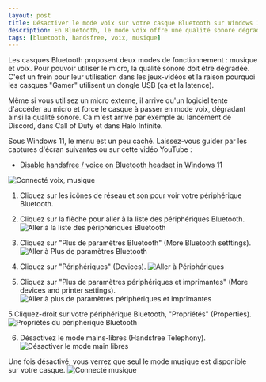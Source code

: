 ```yaml
---
layout: post
title: Désactiver le mode voix sur votre casque Bluetooth sur Windows 11
description: En Bluetooth, le mode voix offre une qualité sonore dégradée et n'est généralement pas une option viable dans les jeux. Voici comment éviter son déclenchement involontaire dans Windows 11.
tags: [bluetooth, handsfree, voix, musique]
---
```


Les casques Bluetooth proposent deux modes de fonctionnement : musique et voix. Pour pouvoir utiliser le micro, la qualité sonore doit être dégradée. C'est un frein pour leur utilisation dans les jeux-vidéos et la raison pourquoi les casques "Gamer" utilisent un dongle USB (ça et la latence).

Même si vous utilisez un micro externe, il arrive qu'un logiciel tente d'accéder au micro et force le casque à passer en mode voix, dégradant ainsi la qualité sonore. Ca m'est arrivé par exemple au lancement de Discord, dans Call of Duty et dans Halo Infinite. 

Sous Windows 11, le menu est un peu caché. 
Laissez-vous guider par les captures d'écran suivantes ou sur cette vidéo YouTube : 
- [Disable handsfree / voice on Bluetooth headset in Windows 11](https://youtu.be/GwRPHcCUBdA)

![Connecté voix, musique](/assets/images/articles/2023/bluetooth-voix/connected-voice-music.png)

1. Cliquez sur les icônes de réseau et son pour voir votre périphérique Bluetooth. 
2. Cliquez sur la flèche pour aller à la liste des périphériques Bluetooth. 
![Aller à la liste des périphériques Bluetooth](/assets/images/articles/2023/bluetooth-voix/1-go-to-bluetooth-devices.png)

2. Cliquez sur "Plus de paramètres Bluetooth" (More Bluetooth setttings).
![Aller à Plus de paramètres Bluetooth](/assets/images/articles/2023/bluetooth-voix/2-go-to-more-bluetooth-settings.png)

3. Cliquez sur "Périphériques" (Devices).
![Aller à Périphériques](/assets/images/articles/2023/bluetooth-voix/3-go-to-devices.png)

4. Cliquez sur "Plus de paramètres périphériques et imprimantes" (More devices and printer settings).
![Aller à plus de paramètres périphériques et imprimantes](/assets/images/articles/2023/bluetooth-voix/4-go-to-more-devices-and-printer-settings.png)

5 Cliquez-droit sur votre périphérique Bluetooth, "Propriétés" (Properties).
![Propriétés du périphérique Bluetooth](/assets/images/articles/2023/bluetooth-voix/5-headset-properties.png)

6. Désactivez le mode mains-libres (Handsfree Telephony).
![Désactiver le mode main libres](/assets/images/articles/2023/bluetooth-voix/6-disable-handsfree.png)

Une fois désactivé, vous verrez que seul le mode musique est disponible sur votre casque. 
![Connecté musique](/assets/images/articles/2023/bluetooth-voix/connected-music-only.png)
